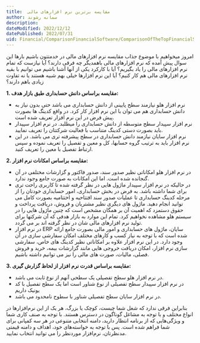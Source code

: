 ```yaml
---
title:  مقایسه برترین نرم افزارهای مالی
author: سمانه رشوند  
description: 
dateModified: 2022/12/12  
datePublished: 2022/07/31 
uid: Financial/ComparisonFinancialSoftware/ComparisonOfTheTopFinancialSoftware  
---
```

امروز میخواهیم با موضوع جذاب مقایسه نرم افزارهای مالی در خدمتتون باشیم
بارها این سوال پیش آمده که نرم افزارهای مالی باهمدیگر چه فرقی دارند؟
آیا نیازست که تمام نرم افزارهای مالی را یاد بگیریم؟
آیا با کارکرد یکی از آنها آشنا باشیم می توانیم با بقیه نرم افزارهای مالی هم کار کنیم؟
آیا این نرم افزارها خیلی بهم شبیه هستند یا نه تفاوت زیادی باهم دارند؟

**1. مقایسه براساس دانش حسابداری طبق بازار هدف:**

* نرم افزار هلو نیازمند سطح پایینی از دانش حسابداری می باشد حتی بدون نیاز به دانش حسابداری هم می توان با این نرم افزار کار کرد. در واقع کدینگ ها بصورت پیش فرض در این نرم افزار تعریف شده است.
* نرم افزار سپیدار سطح متوسطه از دانش حسابداری را میطلبد. در نرم افزار سپیدار باید بصورت دستی کدینگ متناسب با فعالیت شرکتتان را تعریف نمایید.
* نرم افزار سایان نیازمند دانش حسابداری در سطح پیشرفته تری می باشد. در این نرم افزار باید به ترتیب گروه حسابها، کل و معین و تفصیل را تعریف نموده و سپس ارتباط تفصیل با معین را تعریف کنید.


**2. مقایسه براساس امکانات نرم افزار:**

* در نرم افزار هلو امکاناتی نظیر صدور سند، صدور فاکتور و گزارشات مختلفی در آن گنجانده شده است. اما این امکانات به صورت جامع وجود ندارد.
* در حالیکه در نرم افزار سپیدار ماژول هایی در نظر گرفته شده تا کاربری راحت تری برای شما داشته باشد. به فرض در بخش حسابداری، امور حسابداری خودتان را از مرحله کدینگ حسابداری تا عملیات صدور سند افتتاحیه و اختتامیه بصورت کامل می توانید انجام دهید. ماژول های دیگری نظیر مشتریان و فروش، دریافت پرداخت و حقوق دستمزد که اهمیت آن بر همگان مشخص است که چنین ماژول هایی را در سیستم هلو مشاهده نخواهیم کرد. تمام این موارد به بازار هدفی که آن شرکتها برای تولید نرم افزارهای مالی شان در نظر گرفته اند بر می گردد.
* در نرم افزار ERP سایان، ماژول های حسابداری و امور مالی بصورت جامع ارائه شده است که با توجه به نیاز کسب و کارهای مختلف امکان سفارشی سازی در آن وجود دارد. در این نرم افزار علاوه بر امکاناتی نظیر کدینگ های خاص، سفارشی سازی نرم افزار، امکان دریافت خروجی هایی مانند گزارشات بیمه، خرید و فروش فصلی، مالیات، صورت های مالی را نیز می توانیم داشته باشیم.


**3.	مقایسه براساس قدرت نرم افزار از لحاظ گزارش گیری:**

* در نرم افزار هلو سطح تفصیلی یک سطحی آنهم از نوع ثابت می باشد.
* در نرم افزار سپیدار سطح تفصیلی از نوع شناور است اما یک سطح تفصیل با کد یونیک داریم
* در نرم افزار سایان سطح تفصیلی شناور با سطوح نامحدود می باشد.


بنابراین فرقی ندارد که شغل شما چیست، کوچک یا بزرگ، هر یک از این نرم‌افزارها در انواع مختلف و با توجه به مشاغل گوناگون در دسترس هستند. با توجه به صنف کاری شما و ویژگی‌هایی که از برنامه انتظار دارید، دامنه انتخابی متنوعی در هر سه کمپانی برای شما فراهم شده است. پس با توجه به خواسته‌های خود، اهداف و دامنه قیمتی مدنظرتان، نرم‌افزار موردنظر را می توانید انتخاب نمایید. 